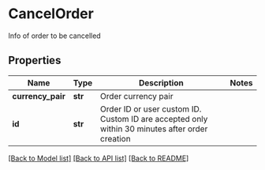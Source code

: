 # CancelOrder

Info of order to be cancelled
## Properties
Name | Type | Description | Notes
------------ | ------------- | ------------- | -------------
**currency_pair** | **str** | Order currency pair | 
**id** | **str** | Order ID or user custom ID. Custom ID are accepted only within 30 minutes after order creation | 

[[Back to Model list]](../README.md#documentation-for-models) [[Back to API list]](../README.md#documentation-for-api-endpoints) [[Back to README]](../README.md)


